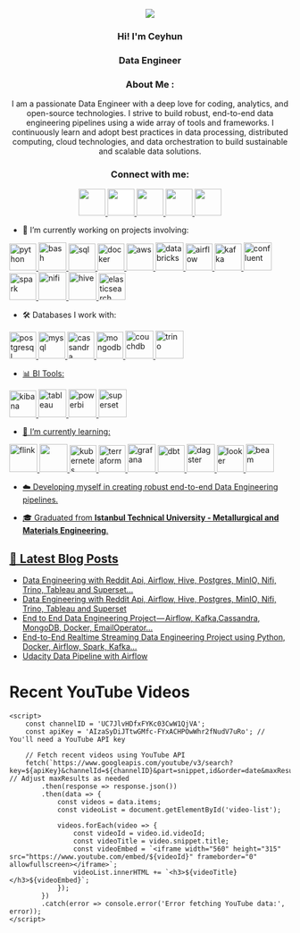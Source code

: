 <!-- Intro -->

<p align="center">
  <a href="https://github.com/CeyhunCoding"><img src="https://readme-typing-svg.herokuapp.com?font=Time+New+Roman&color=cyan&size=25&center=true&vCenter=true&width=600&height=100&lines=Hi+there!+I'm+Ceyhun+👋;Data+Engineer+|+Tech+Enthusiast;Building+Scalable+Data+Solutions;Turning+Data+into+Insights;Problem+Solver+|+Lifelong+Learner"></a>
</p>

<h3 align="center">Hi! I'm Ceyhun</h3>
<h3 align="center">Data Engineer</h3>

<!-- About Me -->

<h3 align="center">About Me :</h3>  
<p align="center">
I am a passionate Data Engineer with a deep love for coding, analytics, and open-source technologies. I strive to build robust, end-to-end data engineering pipelines using a wide array of tools and frameworks. I continuously learn and adopt best practices in data processing, distributed computing, cloud technologies, and data orchestration to build sustainable and scalable data solutions.
</p>

<!-- Socials --> 

<h3 align="center">Connect with me:</h3>  
<div align="center">
<a href="https://www.linkedin.com/in/akarce/" target="blank">
<img src="https://cdn1.iconfinder.com/data/icons/logotypes/32/circle-linkedin-512.png" style="height: 3rem"/>
</a>
<a href="https://medium.com/@akarce" target="blank">
<img src="https://cdn4.iconfinder.com/data/icons/social-media-circle-7/512/Medium_circle-512.png" style="height: 3rem; background-color:white"/>
</a>

<a href="mailto:akarceyh@gmail.com" target="blank">
<img src="https://img.icons8.com/ios-filled/500/gmail.png" style="height: 3rem"/>
</a>

<a href="https://discordapp.com/users/1072296526245789696" target="blank">
<img src="https://img.icons8.com/ios-filled/500/discord-logo.png" style="height: 3rem"/>
</a>

<a href="https://www.upwork.com/freelancers/~01121fd701a2e883f4" target="blank">
<img src="https://www.svgrepo.com/show/331630/upwork.svg" style="height: 3rem"/>
</a>
</div>


- 🔭 I’m currently working on projects involving: 
  
<a href="https://www.python.org/" target="_blank"> <img src="https://cdn.icon-icons.com/icons2/1508/PNG/512/python_104451.png" alt="python"  style="height: 3rem"/> </a>
<a href="https://www.gnu.org/software/bash/"><img height="50" src="https://user-images.githubusercontent.com/25181517/192158606-7c2ef6bd-6e04-47cf-b5bc-da2797cb5bda.png" alt="bash" >
<a href="https://tr.wikipedia.org/wiki/SQL" target="_blank"> <img src="https://img.icons8.com/external-bearicons-blue-bearicons/512/external-SQL-file-extension-bearicons-blue-bearicons.png" alt="sql"  style="height: 3rem"/> </a>
<a href="https://www.docker.com/" target="_blank"> <img src="https://img.icons8.com/color/512/docker.png" alt="docker"  style="height: 3rem"/> </a>
<a href="https://aws.amazon.com/" target="_blank"> <img src="https://img.icons8.com/color/512/amazon-web-services.png" alt="aws"  style="height: 3rem"/> </a>
<a href="https://www.databricks.com/"> <img height="50" src="https://user-images.githubusercontent.com/25181517/197845567-86a09ca9-d96f-42c4-9ab1-8bce95ab000d.png" alt="databricks" >
<a href="https://airflow.apache.org/" target="_blank"> <img src="https://www.svgrepo.com/show/353380/airflow.svg" alt="airflow" alt="airflow"  style="height: 3rem"/> </a>
<a href="https://kafka.apache.org/" target="_blank"> <img src="https://upload.wikimedia.org/wikipedia/commons/0/0a/Apache_kafka-icon.svg" alt="kafka" alt="kafka"  style="height: 3rem"/> </a>
<a href="https://www.confluent.io/" target="_blank"> <img height="50" src="https://companieslogo.com/img/orig/CFLT-c4a50286.png" alt="confluent" >
<a href="https://spark.apache.org/" target="_blank"> <img src="https://ignos.blog/wp-content/uploads/2022/06/apachesparklogo-e1655475818894.png" alt="spark" alt="spark"  style="height: 3rem"/> </a>
<a href="https://nifi.apache.org/"> <img height="50" src="https://upload.wikimedia.org/wikipedia/commons/f/ff/Apache-nifi-logo.svg" alt="nifi" >
<a href="https://hive.apache.org/"> <img height="50" src="https://upload.wikimedia.org/wikipedia/commons/b/bb/Apache_Hive_logo.svg" alt="hive" >
<a href="https://www.elastic.co/elasticsearch" target="_blank"> <img src="https://img.icons8.com/color/512/elasticsearch.png" alt="elasticsearch"  style="height: 3rem"/> </a>
<!-- Commented out
<a href="https://cloud.google.com/" target="_blank"> <img src="https://www.sophos.com/sites/default/files/2022-02/googlecloud.png" alt="gcp" style="height: 3rem"/> </a>
 -->
- 🛠️ Databases I work with: 
  
<a href="https://www.postgresql.org/" target="_blank"> <img src="https://img.icons8.com/color/512/postgreesql.png" alt="postgresql"  style="height: 3rem"/> </a>
<a href="https://www.mysql.com/" target="_blank"> <img src="https://img.icons8.com/color/512/mysql-logo.png" alt="mysql"  style="height: 3rem"/> </a>
<a href="https://cassandra.apache.org/_/index.html" target="_blank"> <img src="https://upload.wikimedia.org/wikipedia/commons/5/5e/Cassandra_logo.svg" alt="cassandra"  style="height: 3rem"/> </a>
<a href="https://www.mongodb.com/" target="_blank"> <img src="https://www.opc-router.de/wp-content/uploads/2021/03/mongodb_thumbnail.png" alt="mongodb"  style="height: 3rem"/> </a>
<a href="https://couchdb.apache.org/"><img height="50" src="https://user-images.githubusercontent.com/25181517/188324073-16ec2fcc-e7d5-401a-9dbf-7c26f23c325f.png" alt="couchdb" > 
<a href="https://trino.io/"> <img height="50" src="https://upload.wikimedia.org/wikipedia/commons/5/57/Trino-logo-w-bk.svg" alt="trino" >
<!-- Commented out
<a href="https://redis.io/"><img height="50" src="https://user-images.githubusercontent.com/25181517/182884894-d3fa6ee0-f2b4-4960-9961-64740f533f2a.png">
 -->
- 📊 BI Tools: 
  
<a href="https://www.elastic.co/kibana" target="_blank"> <img src="https://brandslogos.com/wp-content/uploads/images/large/elastic-kibana-logo.png" alt="kibana"  style="height: 3rem"/> </a>
<a href="https://www.tableau.com/"> <img height="50" src="https://logos-world.net/wp-content/uploads/2021/10/Tableau-Symbol.png" alt="tableau" >
<a href="https://app.powerbi.com/"> <img height="50" src="https://upload.wikimedia.org/wikipedia/commons/c/cf/New_Power_BI_Logo.svg" alt="powerbi" >
<a href="https://superset.apache.org/"> <img height="50" src="https://seeklogo.com/images/S/superset-icon-logo-D70353ADD5-seeklogo.com.png" alt="superset" >
<!-- Commented out
<a href="https://studio3t.com/"> <img height="50" src="https://studio3t.com/wp-content/themes/s3t-2020/images/logo-pos.svg" alt="studio3t" >
<a href="https://dbeaver.io/"> <img height="50" src="https://upload.wikimedia.org/wikipedia/commons/b/b5/DBeaver_logo.svg" alt="dbeaver" >
 -->

- 🌱 I’m currently learning: 
  
<a href="https://flink.apache.org/" target="_blank"> <img height="50" src="https://flink.apache.org/img/logo/png/200/flink_squirrel_200_color.png" alt="flink" >
<a href="https://neo4j.com//" target="_blank"> <img height="50" src="https://user-images.githubusercontent.com/25181517/182884027-02cf00e4-6ac5-49a8-816d-3287a26bc5b4.png">
<a href="https://kubernetes.io/" target="_blank"> <img src="https://upload.wikimedia.org/wikipedia/labs/b/ba/Kubernetes-icon-color.svg" alt="kubernetes"  style="height: 3rem"/> </a>
<a href="https://www.terraform.io/" target="_blank"> <img src="https://ms-devlabs.gallerycdn.vsassets.io/extensions/ms-devlabs/custom-terraform-tasks/0.1.23/1692742494795/Microsoft.VisualStudio.Services.Icons.Default" alt="terraform"  style="height: 3rem"/> </a>
<a href="https://grafana.com/" target="_blank"> <img height="50" src="https://user-images.githubusercontent.com/25181517/182534075-4962068b-4407-46c2-ac67-ddcb86af30cc.png" alt="grafana" > 
<a href="https://www.getdbt.com/" target="_blank"> <img src="https://seeklogo.com/images/D/dbt-logo-500AB0BAA7-seeklogo.com.png" alt="dbt"  style="height: 3rem"/> </a>
<a href="https://dagster.io/" target="_blank"> <img height="50" src="https://dagster.io/images/brand/logos/dagster-reversed-mark.png" alt="dagster" >
 <a href="https://lookerstudio.google.com/" target="_blank"> <img src="https://www.svgrepo.com/show/354012/looker-icon.svg" alt="looker"  style="height: 3rem"/> </a>
<a href="https://beam.apache.org/" target="_blank"> <img height="50" src="https://beam.apache.org/images/logos/full-color/nameless/beam-logo-full-color-nameless-500.png" alt="beam" >
<!-- Commented out
<a href="https://graphql.org/"> <img height="50" src="https://user-images.githubusercontent.com/25181517/192107856-aa92c8b1-b615-47c3-9141-ed0d29a90239.png" alt="graphql" >
<a href="https://grpc.io/"> <img height="50" src="https://user-images.githubusercontent.com/25181517/192107855-e669c777-9172-49c5-b7e0-404e29df0fee.png" alt="grpc" >
 <a href="https://www.snowflake.com/en/" target="_blank"> <img src="https://cdn.icon-icons.com/icons2/2699/PNG/512/snowflake_logo_icon_167979.png" alt="snowflake"  style="height: 3rem"/> </a>
 -->

- ☁️ Developing myself in creating robust end-to-end Data Engineering pipelines.

- 🎓 Graduated from **Istanbul Technical University - Metallurgical and Materials Engineering**.

## 📝 Latest Blog Posts
<!-- BLOG-POST-LIST:START -->
- [Data Engineering with Reddit Api, Airflow, Hive, Postgres, MinIO, Nifi, Trino, Tableau and Superset…](https://towardsdev.com/data-engineering-with-reddit-api-airflow-hive-postgres-minio-nifi-trino-tableau-and-superset-c5dd71483151?source=rss-b1986c49ca90------2)
- [Data Engineering with Reddit Api, Airflow, Hive, Postgres, MinIO, Nifi, Trino, Tableau and Superset](https://towardsdev.com/data-engineering-with-reddit-api-airflow-hive-postgres-minio-nifi-trino-tableau-and-superset-6a35bff30fd0?source=rss-b1986c49ca90------2)
- [End to End Data Engineering Project — Airflow, Kafka,Cassandra, MongoDB, Docker, EmailOperator…](https://towardsdev.com/end-to-end-data-engineering-project-airflow-kafka-cassandra-mongodb-docker-emailoperator-07d48d27bee2?source=rss-b1986c49ca90------2)
- [End-to-End Realtime Streaming Data Engineering Project using Python, Docker, Airflow, Spark, Kafka…](https://medium.com/towards-data-engineering/end-to-end-realtime-streaming-data-engineering-project-using-python-docker-airflow-spark-kafka-ab1568c2ad13?source=rss-b1986c49ca90------2)
- [Udacity Data Pipeline with Airflow](https://medium.com/@akarce/udacity-data-pipeline-with-airflow-60f04f99efed?source=rss-b1986c49ca90------2)
<!-- BLOG-POST-LIST:END -->

<html lang="en">
<body>
    <h1>Recent YouTube Videos</h1>
    <div id="video-list"></div>

    <script>
        const channelID = 'UC7JlvHDfxFYKc03CwW1QjVA';
        const apiKey = 'AIzaSyDiJTtwGMfc-FYxACHPOwWhr2fNudV7uRo'; // You'll need a YouTube API key

        // Fetch recent videos using YouTube API
        fetch(`https://www.googleapis.com/youtube/v3/search?key=${apiKey}&channelId=${channelID}&part=snippet,id&order=date&maxResults=1`) // Adjust maxResults as needed
            .then(response => response.json())
            .then(data => {
                const videos = data.items;
                const videoList = document.getElementById('video-list');
                
                videos.forEach(video => {
                    const videoId = video.id.videoId;
                    const videoTitle = video.snippet.title;
                    const videoEmbed = `<iframe width="560" height="315" src="https://www.youtube.com/embed/${videoId}" frameborder="0" allowfullscreen></iframe>`;
                    videoList.innerHTML += `<h3>${videoTitle}</h3>${videoEmbed}`;
                });
            })
            .catch(error => console.error('Error fetching YouTube data:', error));
    </script>
</body>
</html>